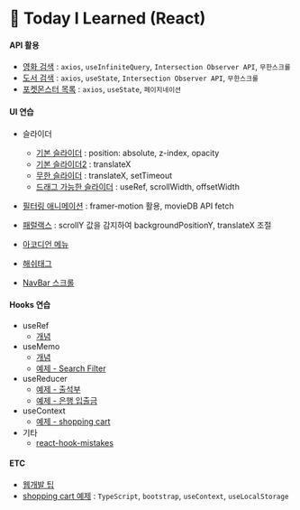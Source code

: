 # 📂 Today I Learned (React)

#### API 활용

- [영화 검색](practice/src/practice-api/movie-search/MovieSearch.js) : `axios`, `useInfiniteQuery`, `Intersection Observer API`, `무한스크롤`
- [도서 검색](practice/src/practice-api/book-search/BookSearch.js) : `axios`, `useState`, `Intersection Observer API`, `무한스크롤`
- [포켓몬스터 목록](practice/src/practice-api/pokemon/Pokemons.js) : `axios`, `useState`, `페이지네이션`

#### UI 연습

- 슬라이더

  - [기본 슬라이더](practice/src/practice-ui/slider/Slider.js) : position: absolute, z-index, opacity
  - [기본 슬라이더2](practice/src/practice-ui/slider/Slider2.js) : translateX
  - [무한 슬라이더](practice/src/practice-ui/slider/InfiniteSlider.jsx) : translateX, setTimeout
  - [드래그 가능한 슬라이더](practice/src/practice-ui/slider/DragSlider.jsx) : useRef, scrollWidth, offsetWidth

- [필터링 애니메이션](practice/src/practice-ui/filter-animation/FilterAnimation.jsx) : framer-motion 활용, movieDB API fetch

- [패럴랙스](practice/src/practice-ui/parallax/Parallax.jsx) : scrollY 값을 감지하여 backgroundPositionY, translateX 조절
- [아코디언 메뉴](practice/src/practice-ui/accordion/Accordion.jsx)
- [해쉬태그](practice/src/practice-ui/hashtag/HashTag.jsx)
- [NavBar 스크롤](practice/src/practice-ui/nav-scroll/NavScroll.jsx)

#### Hooks 연습

- useRef
  - [개념](study/useRef.md)
- useMemo
  - [개념](study/useMemo.md)
  - [예제 - Search Filter](practice/src/practice-hooks/useMemo/search-filter/README.md)
- useReducer
  - [예제 - 출석부](practice/src/practice-hooks/useReducer/attendance/Attendance.js)
  - [예제 - 은행 입출금](practice/src/practice-hooks/useReducer/bank/Bank.js)
- useContext
  - [예제 - shopping cart](study/shopping-cart.md)
- 기타
  - [react-hook-mistakes](study/react-hook-mistakes.md)

#### ETC

- [웹개발 팁](study/shorts.md)
- [shopping cart 예제](study/shopping-cart.md) : `TypeScript`, `bootstrap`, `useContext`, `useLocalStorage`

